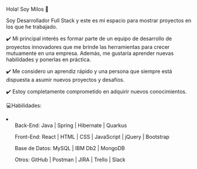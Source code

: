 Hola! Soy Milos 👋

Soy Desarrollador Full Stack y este es mi espacio para mostrar proyectos en los que he trabajado.

✔️ Mi principal interés es formar parte de un equipo de desarrollo de proyectos innovadores que me brinde las herramientas para crecer mutuamente en una empresa. Además, me gustaría aprender nuevas habilidades y ponerlas en práctica.

✔️ Me considero un aprendiz rápido y una persona que siempre está dispuesta a asumir nuevos proyectos y desafíos.

✔️ Estoy completamente comprometido en adquirir nuevos conocimientos.

💻Habilidades:
<li>
<ul> Back-End: Java | Spring | Hibernate | Quarkus </ul>
<ul> Front-End: React | HTML | CSS | JavaScript | jQuery | Bootstrap </ul>
<ul> Base de Datos: MySQL | IBM Db2 | MongoDB </ul>
<ul> Otros: GitHub | Postman | JIRA | Trello | Slack </ul>
</li>
